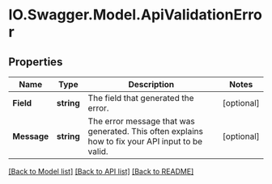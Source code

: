 # IO.Swagger.Model.ApiValidationError
## Properties

Name | Type | Description | Notes
------------ | ------------- | ------------- | -------------
**Field** | **string** | The field that generated the error. | [optional] 
**Message** | **string** | The error message that was generated. This often explains how to fix your API input to be valid. | [optional] 

[[Back to Model list]](../README.md#documentation-for-models) [[Back to API list]](../README.md#documentation-for-api-endpoints) [[Back to README]](../README.md)


